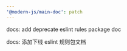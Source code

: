 ```yaml
---
'@modern-js/main-doc': patch
---
```


docs: add deprecate eslint rules package doc

docs: 添加下线 eslint 规则包文档
